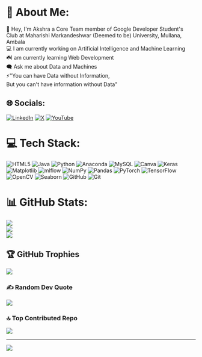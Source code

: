 # 💫 About Me:
👋 Hey, I'm Akshra a Core Team member of Google Developer Student's Club at Maharishi Markandeshwar (Deemed to be) University, Mullana, Ambala<br>💻 I am currently working on Artificial Intelligence and Machine Learning<br>☘️I am currently learning Web Development<br>🗨️ Ask me about Data and Machines<br>⚡"You can have Data without Information,<br>      But you can't have information without Data"


## 🌐 Socials:
[![LinkedIn](https://img.shields.io/badge/LinkedIn-%230077B5.svg?logo=linkedin&logoColor=white)](https://linkedin.com/in/https://www.linkedin.com/public-profile/settings?lipi=urn%3Ali%3Apage%3Ad_flagship3_profile_self_edit_contact-info%3B4eYWg8OXSqa%2FeoBr7NIqqA%3D%3D) [![X](https://img.shields.io/badge/X-black.svg?logo=X&logoColor=white)](https://x.com/@AKSHRA_04) [![YouTube](https://img.shields.io/badge/YouTube-%23FF0000.svg?logo=YouTube&logoColor=white)](https://youtube.com/@@akshra5749) 

# 💻 Tech Stack:
![HTML5](https://img.shields.io/badge/html5-%23E34F26.svg?style=for-the-badge&logo=html5&logoColor=white) ![Java](https://img.shields.io/badge/java-%23ED8B00.svg?style=for-the-badge&logo=openjdk&logoColor=white) ![Python](https://img.shields.io/badge/python-3670A0?style=for-the-badge&logo=python&logoColor=ffdd54) ![Anaconda](https://img.shields.io/badge/Anaconda-%2344A833.svg?style=for-the-badge&logo=anaconda&logoColor=white) ![MySQL](https://img.shields.io/badge/mysql-4479A1.svg?style=for-the-badge&logo=mysql&logoColor=white) ![Canva](https://img.shields.io/badge/Canva-%2300C4CC.svg?style=for-the-badge&logo=Canva&logoColor=white) ![Keras](https://img.shields.io/badge/Keras-%23D00000.svg?style=for-the-badge&logo=Keras&logoColor=white) ![Matplotlib](https://img.shields.io/badge/Matplotlib-%23ffffff.svg?style=for-the-badge&logo=Matplotlib&logoColor=black) ![mlflow](https://img.shields.io/badge/mlflow-%23d9ead3.svg?style=for-the-badge&logo=numpy&logoColor=blue) ![NumPy](https://img.shields.io/badge/numpy-%23013243.svg?style=for-the-badge&logo=numpy&logoColor=white) ![Pandas](https://img.shields.io/badge/pandas-%23150458.svg?style=for-the-badge&logo=pandas&logoColor=white) ![PyTorch](https://img.shields.io/badge/PyTorch-%23EE4C2C.svg?style=for-the-badge&logo=PyTorch&logoColor=white) ![TensorFlow](https://img.shields.io/badge/TensorFlow-%23FF6F00.svg?style=for-the-badge&logo=TensorFlow&logoColor=white) ![OpenCV](https://img.shields.io/badge/OpenCV-%2300BFFF.svg?style=for-the-badge&logo=OpenCV&logoColor=white) ![Seaborn](https://img.shields.io/badge/Seaborn-%2316A085.svg?style=for-the-badge&logo=Seaborn&logoColor=white) ![GitHub](https://img.shields.io/badge/github-%23121011.svg?style=for-the-badge&logo=github&logoColor=white) ![Git](https://img.shields.io/badge/git-%23F05033.svg?style=for-the-badge&logo=git&logoColor=white)

# 📊 GitHub Stats:
![](https://github-readme-stats.vercel.app/api?username=Akshra-123&theme=dark&hide_border=false&include_all_commits=true&count_private=true)<br/>
![](https://github-readme-streak-stats.herokuapp.com/?user=Akshra-123&theme=dark&hide_border=false)<br/>
![](https://github-readme-stats.vercel.app/api/top-langs/?username=Akshra-123&theme=dark&hide_border=false&include_all_commits=true&count_private=true&layout=compact)

## 🏆 GitHub Trophies
![](https://github-profile-trophy.vercel.app/?username=Akshra-123&theme=radical&no-frame=false&no-bg=false&margin-w=4)

### ✍️ Random Dev Quote
![](https://quotes-github-readme.vercel.app/api?type=horizontal&theme=radical)

### 🔝 Top Contributed Repo
![](https://github-contributor-stats.vercel.app/api?username=Akshra-123&limit=5&theme=dark&combine_all_yearly_contributions=true)

---
[![](https://visitcount.itsvg.in/api?id=Akshra-123&icon=1&color=0)](https://visitcount.itsvg.in)

<!-- Proudly created with GPRM ( https://gprm.itsvg.in ) -->
